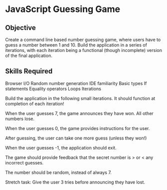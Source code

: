 # JavaScript Guessing Game

## Objective

Create a command line based number guessing game, where users have to guess a number between 1 and 10. Build the application in a series of iterations, with each iteration being a functional (though incomplete) version of the final application.

## Skills Required

Browser I/O
Random number generation
IDE familiarity
Basic types
If statements
Equality operators
Loops
Iterations

Build the application in the following small iterations. It should function at completion of each iteration!

When the user guesses 7, the game announces they have won. All other numbers lose.

When the user guesses 0, the game provides instructions for the user.

After guessing, the user can take one more guess (unless they won!)

When the user guesses -1, the application should exit.

The game should provide feedback that the secret number is > or < any incorrect guesses.

The number should be random, instead of always 7.

Stretch task: Give the user 3 tries before announcing they have lost.
